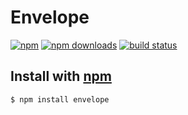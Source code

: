 # Envelope
[![npm](http://img.shields.io/npm/v/envelope.svg?style=flat)](https://npmjs.org/envelope)
[![npm downloads](http://img.shields.io/npm/dm/envelope.svg?style=flat)](https://npmjs.org/envelope)
[![build status](http://img.shields.io/travis/jhermsmeier/node-envelope.svg?style=flat)](https://travis-ci.org/jhermsmeier/node-envelope)

## Install with [npm](https://npmjs.org)

```sh
$ npm install envelope
```
